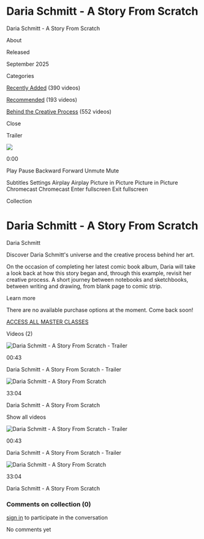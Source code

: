# Daria Schmitt - A Story From Scratch

Daria Schmitt - A Story From Scratch

About

Released

September 2025

Categories

[Recently Added](/categories/recently-added-in-iamag-master-classes) (390 videos)

[Recommended](/categories/featured) (193 videos)

[Behind the Creative Process](/categories/inside-creative-process) (552 videos)

Close

Trailer 

![](https://image.mux.com/MGNXTt400bvQjyMci8dKdSHnbXbYSmXxL/storyboard.jpg?token=eyJhbGciOiJSUzI1NiIsImtpZCI6InNQOHM5cWh6ZkJrZ1lJR0I0NGF1ekZUeTRvOTNPOGsybHVCTmpIT1JHMDFBTnRkQjNmMDJkZTJRIiwidHlwIjoiSldUIn0.eyJhdWQiOiJzIiwiZXhwIjoxNzYwNDM4MzQwLCJzdWIiOiJNR05YVHQ0MDBidlFqeU1jaThkS2RTSG5iWGJZU21YeEwifQ.c47ClhYn7-YSPiW5Y-qBkryImYgUj2GZp42b0MqDFd8YAhSNijzd5zXis2cEGEIbO9_IDyKkNKzhuzKacUlkApaUVKzVV1IiQNDTcZTPzZFICg1UkngYNuNnTSjhU9UiBVZwwkaTMj6sFky9j0uus19wKEc--CVYy3mG91dia0bUPffF9_IBkCbPzC6gawIQoX18XcgPUgYxmmQ2cFd2ZcwclbHcQnnrbJ5ZGSaNVZ3vfOAaaG1_rEkYcMAlN7zI9ERmpFvCQU1IUfHj5IYD8y03zADISVizADGfcZkZpaOvNQfPhoqARG6us9fP8uIU-ox9vKdMXxvnW0RXXCfeoA)

0:00

Play Pause Backward Forward Unmute Mute

Subtitles Settings Airplay Airplay Picture in Picture Picture in Picture Chromecast Chromecast Enter fullscreen Exit fullscreen

Collection

# Daria Schmitt - A Story From Scratch

Daria Schmitt

Discover Daria Schmitt's universe and the creative process behind her art.

On the occasion of completing her latest comic book album, Daria will take a look back at how this story began and, through this example, revisit her creative process. A short journey between notebooks and sketchbooks, between writing and drawing, from blank page to comic strip.

  

Learn more

There are no available purchase options at the moment. Come back soon!

[ACCESS ALL MASTER CLASSES](/pages/subscription-price/)

Videos (2)

![Daria Schmitt - A Story From Scratch - Trailer](https://alpha.uscreencdn.com/images/programs/3799655/horizontal/5424db15-9857-4fd6-a1ec-68f0a0df7721.jpg)

00:43

Daria Schmitt - A Story From Scratch - Trailer

![Daria Schmitt - A Story From Scratch](https://alpha.uscreencdn.com/images/programs/3799581/horizontal/55ce6f7d-b86f-4348-858b-6d7e321a6b4d.jpg)

33:04

Daria Schmitt - A Story From Scratch

Show all videos

![Daria Schmitt - A Story From Scratch - Trailer](https://alpha.uscreencdn.com/images/programs/3799655/horizontal/5424db15-9857-4fd6-a1ec-68f0a0df7721.jpg)

00:43

Daria Schmitt - A Story From Scratch - Trailer

![Daria Schmitt - A Story From Scratch](https://alpha.uscreencdn.com/images/programs/3799581/horizontal/55ce6f7d-b86f-4348-858b-6d7e321a6b4d.jpg)

33:04

Daria Schmitt - A Story From Scratch

### Comments on collection (0)

[sign in](/sign_in) to participate in the conversation

No comments yet